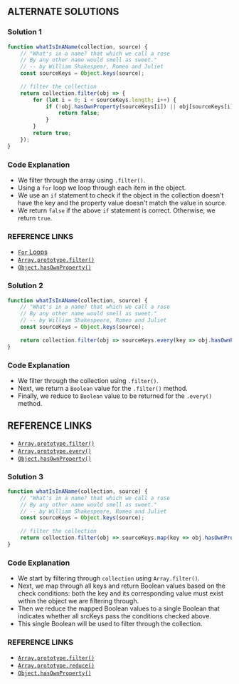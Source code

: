 ## ALTERNATE SOLUTIONS

### Solution 1
```js
function whatIsInAName(collection, source) {
    // "What's in a name? that which we call a rose 
    // By any other name would smell as sweet."
    // -- by William Shakespear, Romeo and Juliet 
    const sourceKeys = Object.keys(source);
    
    // filter the collection 
    return collection.filter(obj => {
        for (let i = 0; i < sourceKeys.length; i++) {
            if (!obj.hasOwnProperty(sourceKeys[i]) || obj[sourceKeys[i]] !== source[sourceKeys[i]]) {
                return false;
            }
        }
        return true;
    });
}
```

### Code Explanation
- We filter through the array using `.filter()`.
- Using a `for` loop we loop through each item in the object.
- We use an `if` statement to check if the object in the collection doesn't have the key and the property value doesn't match the value in source.
- We return `false` if the above `if` statement is correct.  Otherwise, we return `true`.

### REFERENCE LINKS
- [`For` Loops](https://developer.mozilla.org/en-US/docs/Web/JavaScript/Reference/Statements/for)
- [`Array.prototype.filter()`](https://developer.mozilla.org/en-US/docs/Web/JavaScript/Reference/Global_Objects/Array/filter)
- [`Object.hasOwnProperty()`](https://developer.mozilla.org/en/docs/Web/JavaScript/Reference/Global_Objects/Object/hasOwnProperty)

### Solution 2
```js
function whatIsInAName(collection, source) {
    // "What's in a name? that which we call a rose 
    // By any other name would smell as sweet."
    // -- by William Shakespeare, Romeo and Juliet 
    const sourceKeys = Object.keys(source);
    
    return collection.filter(obj => sourceKeys.every(key => obj.hasOwnProperty(key) && obj[key] === source[key]));
}
```

### Code Explanation
- We filter through the collection using `.filter()`.
- Next, we return a `Boolean` value for the `.filter()` method.
- Finally, we reduce to `Boolean` value to be returned for the `.every()` method.

## REFERENCE LINKS
- [`Array.prototype.filter()`](https://developer.mozilla.org/en-US/docs/Web/JavaScript/Reference/Global_Objects/Array/filter)
- [`Array.prototype.every()`](https://developer.mozilla.org/en-US/docs/Web/JavaScript/Reference/Global_Objects/Array/every)
- [`Object.hasOwnProperty()`](https://developer.mozilla.org/en/docs/Web/JavaScript/Reference/Global_Objects/Object/hasOwnProperty)

### Solution 3
```js
function whatIsInAName(collection, source) {
    // "What's in a name? that which we call a rose 
    // By any other name would smell as sweet." 
    // -- by William Shakespeare, Romeo and Juliet 
    const sourceKeys = Object.keys(source);
    
    // filter the collection
    return collection.filter(obj => sourceKeys.map(key => obj.hasOwnProperty(key) && obj[key] === source[key]).reduce(((a, b) => a && b));
}
```

### Code Explanation
- We start by filtering through `collection` using `Array.filter()`.
- Next, we map through all keys and return Boolean values based on the check conditions: both the key and its corresponding value must exist within the object we are filtering through.
- Then we reduce the mapped Boolean values to a single Boolean that indicates whether all srcKeys pass the conditions checked above.
- This single Boolean will be used to filter through the collection.

### REFERENCE LINKS
- [`Array.prototype.filter()`](https://developer.mozilla.org/en-US/docs/Web/JavaScript/Reference/Global_Objects/Array/filter)
- [`Array.prototype.reduce()`](https://developer.mozilla.org/en-US/docs/Web/JavaScript/Reference/Global_Objects/Array/reduce)
- [`Object.hasOwnProperty()`](https://developer.mozilla.org/en/docs/Web/JavaScript/Reference/Global_Objects/Object/hasOwnProperty)


